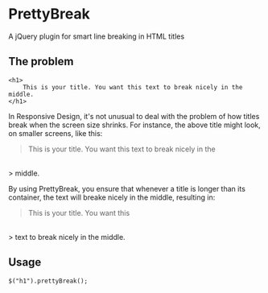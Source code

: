 # PrettyBreak
A jQuery plugin for smart line breaking in HTML titles

## The problem

```
<h1>
    This is your title. You want this text to break nicely in the middle.
</h1>
```

In Responsive Design, it's not unusual to deal with the problem of how titles break when the screen size shrinks. For instance, the above title might look, on smaller screens, like this:

>This is your title. You want this text to break nicely in the 
<br>
> middle.

By using PrettyBreak, you ensure that whenever a title is longer than its container, the text will breake nicely in the middle, resulting in:

> This is your title. You want this 
<br>
> text to break nicely in the middle.

## Usage
```
$("h1").prettyBreak();
```

